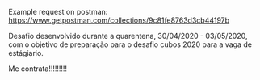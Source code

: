 Example request on postman: https://www.getpostman.com/collections/9c81fe8763d3cb44197b

Desafio desenvolvido durante a quarentena, 30/04/2020 - 03/05/2020, com o objetivo de preparação para o desafio cubos 2020 para a vaga de estágiario.

Me contrata!!!!!!!!!
